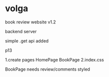 # volga
book review website v1.2

backend server 

simple .get api added

p13

1.create pages 
    HomePage
    BookPage
2.index.css 




BookPage needs review/comments styled